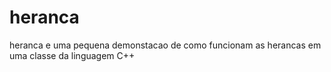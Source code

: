 # heranca




heranca e uma pequena demonstacao de como funcionam as herancas em uma classe da linguagem C++

